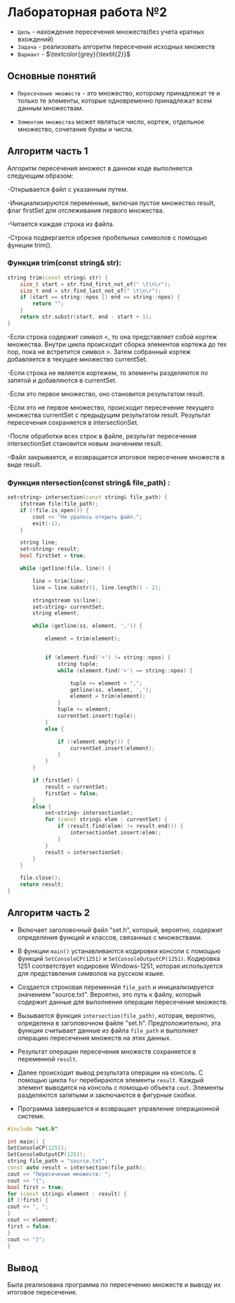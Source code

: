 # Лабораторная работа №2

- `Цель` - нахождение пересечения множеств(без учета кратных вхождений)
- `Задача` - реализовать алгоритм пересечения исходных множеств
- `Вариант` - $\textcolor{grey}{\textit{2}}$

## Основные понятий 

- `Пересечение множеств` - это множество, которому принадлежат те и только те элементы, которые одновременно принадлежат всем данным множествам.

- `Элментом множества` может являться число, кортеж, отдельное множество, сочетание буквы и числа.

## Алгоритм часть 1

Алгоритм пересечения множест в данном коде выполняется следующим образом:

-Открывается файл с указанным путем.

-Инициализируются переменные, включая пустое множество result, флаг firstSet для отслеживания первого множества.

-Читается каждая строка из файла.

-Строка подвергается обрезке пробельных символов с помощью функции trim().
### Функция trim(const string& str):

```c++
string trim(const string& str) {
    size_t start = str.find_first_not_of(" \t\n\r");
    size_t end = str.find_last_not_of(" \t\n\r");
    if (start == string::npos || end == string::npos) {
        return "";
    }
    return str.substr(start, end - start + 1);
}
```

-Если строка содержит символ <, то она представляет собой кортеж множества. Внутри цикла происходит сборка элементов кортежа до тех пор, пока не встретится символ >. Затем собранный кортеж добавляется в текущее множество currentSet.

-Если строка не является кортежем, то элементы разделяются по запятой и добавляются в currentSet.

-Если это первое множество, оно становится результатом result.

-Если это не первое множество, происходит пересечение текущего множества currentSet с предыдущим результатом result. Результат пересечения сохраняется в intersectionSet.

-После обработки всех строк в файле, результат пересечения intersectionSet становится новым значением result.

-Файл закрывается, и возвращается итоговое пересечение множеств в виде result.
### Функция ntersection(const string& file_path) :

```c++
set<string> intersection(const string& file_path) {
    ifstream file(file_path);
    if (!file.is_open()) {
        cout << "Не удалось открыть файл.";
        exit(-1);
    }

    string line;
    set<string> result;
    bool firstSet = true;

    while (getline(file, line)) {

        line = trim(line);
        line = line.substr(1, line.length() - 2);

        stringstream ss(line);
        set<string> currentSet;
        string element;

        while (getline(ss, element, ',')) {

            element = trim(element);


            if (element.find('<') != string::npos) {
                string tuple;
                while (element.find('>') == string::npos) {

                    tuple += element + ",";
                    getline(ss, element, ',');
                    element = trim(element);
                }
                tuple += element;
                currentSet.insert(tuple);
            }
            else {

                if (!element.empty()) {
                    currentSet.insert(element);
                }
            }
        }

        if (firstSet) {
            result = currentSet;
            firstSet = false;
        }
        else {
            set<string> intersectionSet;
            for (const string& elem : currentSet) {
                if (result.find(elem) != result.end()) {
                    intersectionSet.insert(elem);
                }
            }
            result = intersectionSet;
        }
    }

    file.close();
    return result;
}
```
## Алгоритм часть 2

- Включает заголовочный файл "set.h", который, вероятно, содержит определения функций и классов, связанных с множествами.

- В функции `main()` устанавливаются кодировки консоли с помощью функций `SetConsoleCP(1251)` и `SetConsoleOutputCP(1251)`. Кодировка 1251 соответствует кодировке Windows-1251, которая используется для представления символов на русском языке.

- Создается строковая переменная `file_path` и инициализируется значением "source.txt". Вероятно, это путь к файлу, который содержит данные для выполнения операции пересечения множеств.

- Вызывается функция `intersection(file_path)`, которая, вероятно, определена в заголовочном файле "set.h". Предположительно, эта функция считывает данные из файла `file_path` и выполняет операцию пересечения множеств на этих данных.

- Результат операции пересечения множеств сохраняется в переменной `result`.

- Далее происходит вывод результата операции на консоль. С помощью цикла `for` перебираются элементы `result`. Каждый элемент выводится на консоль с помощью объекта `cout`. Элементы разделяются запятыми и заключаются в фигурные скобки.

- Программа завершается и возвращает управление операционной системе.
```c++
#include "set.h"

int main() {
SetConsoleCP(1251);
SetConsoleOutputCP(1251);
string file_path = "source.txt";
const auto result = intersection(file_path);
cout << "Пересечение множеств: ";
cout << "{";
bool first = true;
for (const string& element : result) {
if (!first) {
cout << ", ";
}
cout << element;
first = false;
}
cout << "}";
}
```
## Вывод

Была реализована программа по пересечению множеств и выводу их итоговое пересечение.
